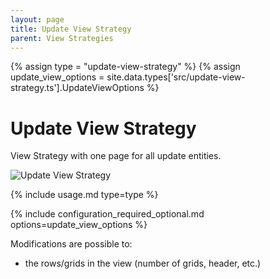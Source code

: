 ```yaml
---
layout: page
title: Update View Strategy
parent: View Strategies
---
```


{% assign type = "update-view-strategy" %}
{% assign update_view_options = site.data.types['src/update-view-strategy.ts'].UpdateViewOptions %}

# Update View Strategy

View Strategy with one page for all update entities.

![Update View Strategy](/strategy-pack/assets/update/update-view-strategy.png "Update View Strategy")

{% include usage.md type=type %}

{% include configuration_required_optional.md options=update_view_options %}

Modifications are possible to:

- the rows/grids in the view (number of grids, header, etc.)
